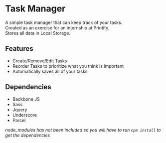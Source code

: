 # Task Manager
A simple task manager that can keep track of your tasks. <br>
Created as an exercise for an internship at Printify. <br>
Stores all data in Local Storage.

## Features
* Create/Remove/Edit Tasks
* Reorder Tasks to prioritize what you think is important
* Automatically saves all of your tasks

## Dependencies
* Backbone JS
* Sass
* Jquery
* Underscore
* Parcel

*node_modules has not been included so you will have to run `npm install` to get the dependencies*
